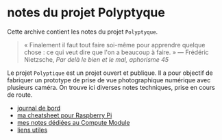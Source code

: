 # notes du projet Polyptyque

Cette archive contient les notes du projet `Polyptyque`. 

> « Finalement il faut tout faire soi-même pour apprendre quelque chose : ce qui veut dire que l'on a beaucoup à faire. »
— Frédéric Nietzsche, *Par delà le bien et le mal, aphorisme 45*

Le projet `Polyptique` est un projet ouvert et publique. Il a pour objectif de fabriquer un prototype de prise de vue photographique numérique avec plusieurs caméra. On trouve ici diverses notes techniques, prise en cours de route.

- [journal de bord](news.md)
- [ma cheatsheet pour Raspberry Pi](rpi-cheatsheet.md)
- [mes notes dédiées au Compute Module](CMnotes.md)
- [liens utiles](links.md)
